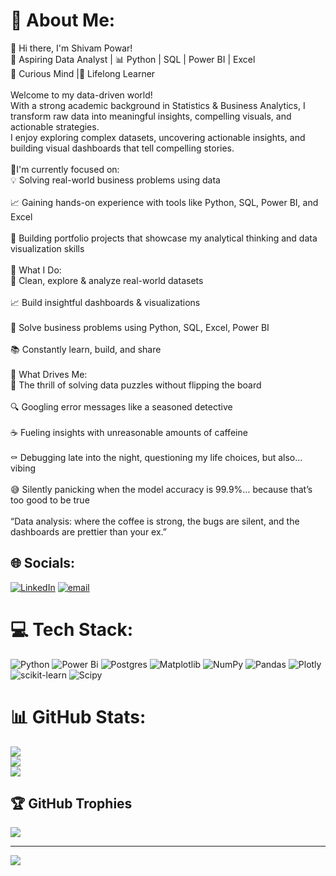 # 💫 About Me:
👋 Hi there, I'm Shivam Powar!<br>🎯 Aspiring Data Analyst |  📊 Python | SQL | Power BI | Excel<br> 🧠 Curious Mind |🚀 Lifelong Learner<br><br>Welcome to my data-driven world!<br>With a strong academic background in Statistics & Business Analytics, I transform raw data into meaningful insights, compelling visuals, and actionable strategies.<br>I enjoy exploring complex datasets, uncovering actionable insights, and building visual dashboards that tell compelling stories.<br><br>🎯I'm currently focused on:<br>💡 Solving real-world business problems using data<br><br>📈 Gaining hands-on experience with tools like Python, SQL, Power BI, and Excel<br><br>🧠 Building portfolio projects that showcase my analytical thinking and data visualization skills<br><br>🚀 What I Do:<br>📌 Clean, explore & analyze real-world datasets<br><br>📈 Build insightful dashboards & visualizations<br><br>💼 Solve business problems using Python, SQL, Excel, Power BI<br><br>📚 Constantly learn, build, and share<br><br>🌟 What Drives Me:<br>🧠 The thrill of solving data puzzles without flipping the board<br><br>🔍 Googling error messages like a seasoned detective<br><br>☕ Fueling insights with unreasonable amounts of caffeine<br><br>⚰️ Debugging late into the night, questioning my life choices, but also… vibing<br><br>😅 Silently panicking when the model accuracy is 99.9%… because that’s too good to be true<br><br>“Data analysis: where the coffee is strong, the bugs are silent, and the dashboards are prettier than your ex.”


## 🌐 Socials:
[![LinkedIn](https://img.shields.io/badge/LinkedIn-%230077B5.svg?logo=linkedin&logoColor=white)](https://linkedin.com/in/www.linkedin.com/in/shivam-powar-45s31) [![email](https://img.shields.io/badge/Email-D14836?logo=gmail&logoColor=white)](mailto:shivampowar.sp4531@gmail.com) 

# 💻 Tech Stack:
![Python](https://img.shields.io/badge/python-3670A0?style=for-the-badge&logo=python&logoColor=ffdd54) ![Power Bi](https://img.shields.io/badge/power_bi-F2C811?style=for-the-badge&logo=powerbi&logoColor=black) ![Postgres](https://img.shields.io/badge/postgres-%23316192.svg?style=for-the-badge&logo=postgresql&logoColor=white) ![Matplotlib](https://img.shields.io/badge/Matplotlib-%23ffffff.svg?style=for-the-badge&logo=Matplotlib&logoColor=black) ![NumPy](https://img.shields.io/badge/numpy-%23013243.svg?style=for-the-badge&logo=numpy&logoColor=white) ![Pandas](https://img.shields.io/badge/pandas-%23150458.svg?style=for-the-badge&logo=pandas&logoColor=white) ![Plotly](https://img.shields.io/badge/Plotly-%233F4F75.svg?style=for-the-badge&logo=plotly&logoColor=white) ![scikit-learn](https://img.shields.io/badge/scikit--learn-%23F7931E.svg?style=for-the-badge&logo=scikit-learn&logoColor=white) ![Scipy](https://img.shields.io/badge/SciPy-%230C55A5.svg?style=for-the-badge&logo=scipy&logoColor=%white) 
# 📊 GitHub Stats:
![](https://github-readme-stats.vercel.app/api?username=ShivamKPowar&theme=dark&hide_border=false&include_all_commits=false&count_private=false)<br/>
![](https://nirzak-streak-stats.vercel.app/?user=ShivamKPowar&theme=dark&hide_border=false)<br/>
![](https://github-readme-stats.vercel.app/api/top-langs/?username=ShivamKPowar&theme=dark&hide_border=false&include_all_commits=false&count_private=false&layout=compact)

## 🏆 GitHub Trophies
![](https://github-profile-trophy.vercel.app/?username=ShivamKPowar&theme=gruvbox&no-frame=false&no-bg=true&margin-w=4)

---
[![](https://visitcount.itsvg.in/api?id=ShivamKPowar&icon=0&color=0)](https://visitcount.itsvg.in)

<!-- Proudly created with GPRM ( https://gprm.itsvg.in ) -->
